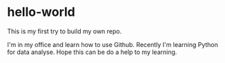# hello-world
This is my first try to build my own repo.

I'm in my office and learn how to use Github. Recently I'm learning Python for data analyse. Hope this can be do a help to my learning.
